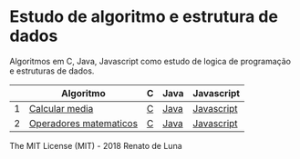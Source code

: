 # Estudo de algoritmo e estrutura de dados

Algoritmos em C, Java, Javascript como estudo de logica de programação e estruturas de dados.

|    | Algoritmo                                  |  C  | Java | Javascript |
|----|--------------------------------------------|---- |------|------------|
| 1  | [Calcular media][1]                        | [C][1.2] | [Java][1.3] | [Javascript][1.4] |
| 2  | [Operadores matematicos][2]                | [C][2.2] | [Java][2.3] | [Javascript][2.4] |


The MIT License (MIT) - 2018 Renato de Luna

[1]:   /Visualg/calcular-media.alg
[1.2]: /C/calcular-media.c
[1.3]: /Java/calcular-media.java
[1.4]: /Javascript/calcular-media.js
[2]:   /Visualg/operadores-matematicos.alg
[2.2]: /C/operadoresMatematicos.c
[2.3]: /Java/operadoresMatematicos.java
[2.4]: /Javascript/operadores-matematicos.js